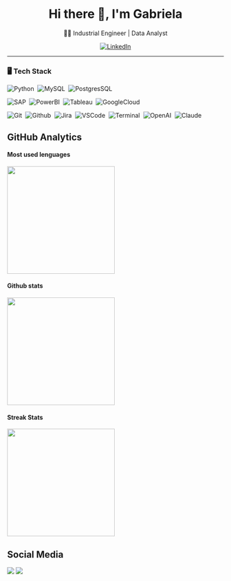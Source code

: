 <h1 align="center">Hi there 👋, I'm Gabriela</h1>

<p align="center">
  👩‍💻 Industrial Engineer | Data Analyst
</p>

<div align="center">
  <a href="https://www.linkedin.com/in/gabriela-gonza-90293746/" target="_blank">
    <img src="https://img.shields.io/badge/LinkedIn-%230077B5.svg?&style=for-the-badge&logo=linkedin&logoColor=white" alt="LinkedIn" />
  </a>
</div>

---

<h3>🖥️ Tech Stack</h3>

![Python](https://img.shields.io/badge/-Python-9966ff?logo=python&logoColor=f1f1f1)&nbsp;
![MySQL](https://img.shields.io/badge/-MySQL-9966ff?logo=mysql&logoColor=f1f1f1)&nbsp;
![PostgresSQL](https://img.shields.io/badge/-PostgresSQL-9966ff?logo=postgresql&logoColor=f1f1f1)&nbsp;

![SAP](https://img.shields.io/badge/-SAP-9966ff?logo=sap&logoColor=f1f1f1)&nbsp;
![PowerBI](https://img.shields.io/badge/-PowerBI-9966ff?logo=googleanalytics&logoColor=f1f1f1)&nbsp;
![Tableau](https://img.shields.io/badge/-Tableau-9966ff?logo=tableau&logoColor=f1f1f1)&nbsp;
![GoogleCloud](https://img.shields.io/badge/-Google_Cloud-9966ff?logo=googlecloud&logoColor=f1f1f1)&nbsp;


![Git](https://img.shields.io/badge/-Git-9966ff?logo=git&logoColor=f1f1f1)&nbsp;
![Github](https://img.shields.io/badge/-Github-9966ff?logo=github&logoColor=f1f1f1)&nbsp;
![Jira](https://badgen.net/badge/icon/Jira?icon=jira&label=&color=9966ff&labelColor=9966ff&scale=1)&nbsp;
![VSCode](https://badgen.net/badge/icon/VSCode?icon=visualstudio&label=&color=9966ff&labelColor=9966ff&scale=1)&nbsp;
![Terminal](https://badgen.net/badge/icon/Terminal?icon=terminal&label=&color=9966ff&labelColor=9966ff&scale=1)&nbsp;
![OpenAI](https://img.shields.io/badge/-OpenAI-9966ff?logo=openai&logoColor=f1f1f1)&nbsp;
![Claude](https://img.shields.io/badge/-Claude-9966ff?logo=claude&logoColor=f1f1f1)&nbsp;

## GitHub Analytics

#### Most used lenguages
<a href="https://github.com/gabguagon">
  <img height=250 align="center" src="https://github-readme-stats.vercel.app/api/top-langs/?username=gabguagon&theme=dark&hide_border=true&bg_color=0D1117&title_color=9966ff&size_weight=0&count_weight=1&card_width=400&hide_title=true" />
</a>

#### Github stats
<a href="https://github.com/gabguagon">
  <img height=250 align="center" src="https://github-readme-stats.vercel.app/api?username=gabguagon&theme=dark&show_icons=true&hide_border=true&icon_color=9966ff&bg_color=0D1117&title_color=9966ff&hide_title=true&card_width=100"/>
</a>

#### Streak Stats
<a href="https://github.com/gabguagon">
  <img height=250 align="center" src="https://streak-stats.demolab.com/?user=gabguagon&theme=dark&hide_border=true&date_format=M%20j%5B%2C%20Y%5D&mode=weekly&card_width=400&card_height=200&hide_border=true&icon_color=9966ff&background=0D1117&stroke=9966ff&ring=9966ff&currStreakLabel=9966ff&fire=9966ff"/>
</a>

## Social Media

<a href="https://www.instagram.com/gabguagon/" target=”_blank”><img src="https://img.shields.io/badge/Instagram-E4405F?style=for-the-badge&logo=instagram&logoColor=white"/></a>
<a href="https://x.com/gabguagon" target=”_blank”><img src="https://img.shields.io/badge/x-000000?style=for-the-badge&logo=x&logoColor=white"/></a>
